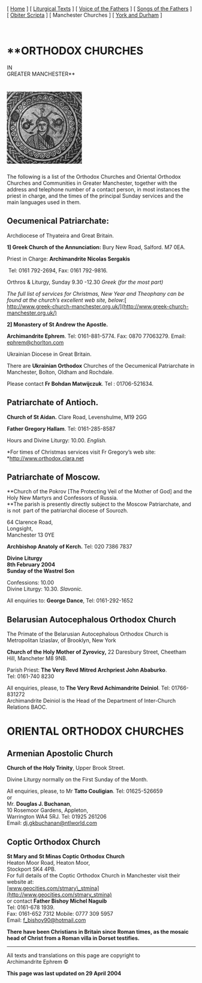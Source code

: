 \[ [Home](./) \] \[ [Liturgical Texts](liturgic.md) \]
\[ [Voice of the Fathers](voiceof.md) \]
\[ [Songs of the Fathers](songsof.md) \]
\[ [Obiter Scripta](obiter_scripta.md) \] \[ Manchester Churches \]
\[ [York and Durham](york_and_durham.md) \]

 

# **ORTHODOX CHURCHES  
IN  
GREATER MANCHESTER**

# **![](JC-MOS.gif)**

The following is a list of the Orthodox Churches and Oriental Orthodox
Churches and Communities in Greater Manchester, together with the
address and telephone number of a contact person, in most instances the
priest in charge, and the times of the principal Sunday services and the
main languages used in them.

## **Oecumenical Patriarchate:**

Archdiocese of Thyateira and Great Britain.

**1\] Greek Church of the Annunciation:** Bury New Road, Salford. M7
0EA.

Priest in Charge: **Archimandrite Nicolas Sergakis**

 Tel: 0161 792-2694, Fax: 0161 792-9816.

Orthros & Liturgy, Sunday 9.30 -12.30 *Greek (for the most part)*

*The full list of services for Christmas, New Year and Theophany can be
found at the church’s excellent web site,
below:*[  
http://www.greek-church-manchester.org.uk/](http://www.greek-church-manchester.org.uk/)

**2\] Monastery of St Andrew the Apostle.**

**Archimandrite Ephrem**. Tel: 0161-881-5774. Fax: 0870 77063279. Email:
[ephrem@chorlton.com](mailto:ephrem@studite.demon.co.uk)

Ukrainian Diocese in Great Britain.

There are **Ukrainian Orthodox** Churches of the Oecumenical
Patriarchate in Manchester, Bolton, Oldham and Rochdale.

Please contact **Fr Bohdan Matwijczuk**. Tel : 01706-521634.

## **Patriarchate of Antioch.**

**Church of St Aidan.** Clare Road, Levenshulme, M19 2GG

**Father Gregory Hallam**. Tel: 0161-285-8587

Hours and Divine Liturgy: 10.00. *English.*

*For times of Christmas services visit Fr Gregory’s web site:  
*<http://www.orthodox.clara.net>

## **Patriarchate of Moscow.**

**Church of the Pokrov \[The Protecting Veil of the Mother of God\] and
the Holy New Martyrs and Confessors of Russia.  
**The parish is presently directly subject to the Moscow Patriarchate,
and is not  part of the patriarchal diocese of Sourozh.

64 Clarence Road,  
Longsight,  
Manchester 13 0YE

**Archbishop Anatoly** **of Kerch.** Tel: 020 7386 7837

**Divine Liturgy  
8th February 2004   
Sunday of the Wastrel Son**

Confessions: 10.00  
Divine Liturgy: 10.30. *Slavonic.*

All enquiries to: **George Dance**, Tel: 0161-292-1652

## **Belarusian Autocephalous Orthodox Church**

The Primate of the Belarusian Autocephalous Orthodox Church is  
Metropolitan Iziaslav, of Brooklyn, New York

**Church of the Holy Mother of Zyrovicy,** 22 Daresbury Street, Cheetham
Hill, Mancheter M8 9NB.

Parish Priest: **The Very Revd** **Mitred Archpriest John Ababurko**.  
Tel: 0161-740 8230

All enquiries, please, to **The Very Revd Achimandrite** **Deiniol**.
Tel: 01766-831272  
Archimandrite Deiniol is the Head of the Department of Inter-Church
Relations BAOC.

# ORIENTAL ORTHODOX CHURCHES

## **Armenian Apostolic Church**

**Church of the Holy Trinity**, Upper Brook Street.

Divine Liturgy normally on the First Sunday of the Month.

All enquiries, please, to Mr **Tatto Couligian**. Tel: 01625-526659  
or   
Mr. **Douglas J. Buchanan**,  
10 Rosemoor Gardens, Appleton,  
Warrington WA4 5RJ. Tel: 01925 261206  
Email: [dj.gkbuchanan@ntlworld.com](mmailto:dj.gkbuchanan@ntlworld.com)

## **Coptic Orthodox Church**

**St Mary and St Minas Coptic Orthodox Church**  
Heaton Moor Road, Heaton Moor,  
Stockport SK4 4PB.  
For full details of the Coptic Orthodox Church in Manchester visit their
website
at:  
[www.geocities.com/stmary\_stmina](http://www.geocities.com/stmary_stmina)  
or contact **Father Bishoy Michel Naguib**  
Tel: 0161-678 1939.  
Fax: 0161-652 7312 Mobile: 0777 309 5957  
Email: [f\_bishoy90@hotmail.com](mmailto:f_bishoy90@hotmail.com)

**There have been Christians in Britain since Roman times, as the mosaic
head of Christ from a Roman villa in Dorset testifies.**

-----

All texts and translations on this page are copyright to  
Archimandrite Ephrem ©

**This page was last updated on 29 April 2004**


